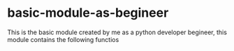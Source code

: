 # basic-module-as-begineer
This is the basic module created by me as a python developer begineer, this module contains the following functios
